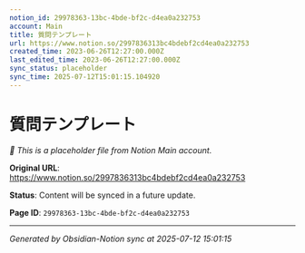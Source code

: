 ```yaml
---
notion_id: 29978363-13bc-4bde-bf2c-d4ea0a232753
account: Main
title: 質問テンプレート
url: https://www.notion.so/2997836313bc4bdebf2cd4ea0a232753
created_time: 2023-06-26T12:27:00.000Z
last_edited_time: 2023-06-26T12:27:00.000Z
sync_status: placeholder
sync_time: 2025-07-12T15:01:15.104920
---
```


# 質問テンプレート

*🔄 This is a placeholder file from Notion Main account.*

**Original URL**: https://www.notion.so/2997836313bc4bdebf2cd4ea0a232753

**Status**: Content will be synced in a future update.

**Page ID**: `29978363-13bc-4bde-bf2c-d4ea0a232753`

---

*Generated by Obsidian-Notion sync at 2025-07-12 15:01:15*

